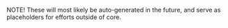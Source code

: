NOTE! These will most likely be auto-generated in the future, and serve as placeholders for efforts outside of core.